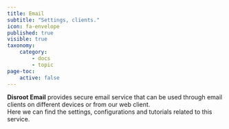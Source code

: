 ```yaml
---
title: Email
subtitle: "Settings, clients."
icon: fa-envelope
published: true
visible: true
taxonomy:
    category:
        - docs
        - topic
page-toc:
    active: false
---
```


**Disroot Email** provides secure email service that can be used through email clients on different devices or from our web client.  
Here we can find the settings, configurations and tutorials related to this service.
